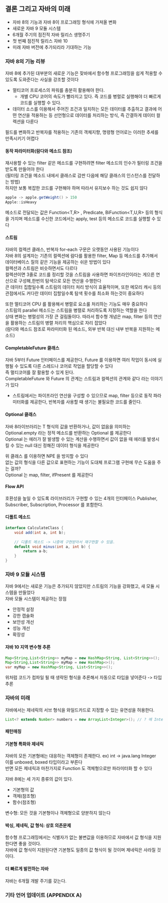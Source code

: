 ## 결론 그리고 자바의 미래
- 자바 8의 기능과 자바 8이 프로그래밍 형식에 가져올 변화
- 새로운 자바 9 모듈 시스템
- 6개월 주기의 점진적 자바 릴리스 생명주기
- 첫 번째 점진적 릴리스 자바 10
- 미래 자바 버전에 추가되리라 기대하는 기능

### 자바 8의 기능 리뷰
자바 8에 추가된 대부분의 새로운 기능은 잦바에서 함수형 프로그래밍을 쉽게 적용할 수 있도록 도와준다는 사실을 강조할 것이다 <br>
- 멀티코어 프로세스의 파워를 충분히 활용해야 한다.
  - 개별 CPU 코어의 속도가 빨라지고 있다. 즉 코드를 병렬로 실행해야 더 빠르게 코드를 실행할 수 있다.
- 데이터 소스를 이용해서 주어진 조건과 일치하는 모든 데이터를 추출하고 결과에 어떤 연산을 적용하는 등 선언형으로 데이터를 처리하는 방식, 즉 간결하게 데이터 컬렉션을 다룬다

필드를 변화하고 반복자를 적용하는 기존의 객체지향, 명령형 언어로는 이러한 추세를 만족시키기 어렵다

#### 동작 파라미터화(람다와 메소드 참조)
재사용할 수 있는 filter 같은 메소드를 구현하려면 filter 메소드의 인수가 필터링 조건을 받도록 만들어야 한다 <br>
(필터링 조건을 메소드 내에서 클래스로 감싼 다음에 해당 클래스의 인스턴스를 전달하는 방법)<br>
하지만 보통 복잡한 코드를 구현해야 하며 따라서 유지보수 하는 것도 쉽지 않다 <br>
```java
apple -> apple.getWeight() > 150 
Apple::isHeavy
```

메소드로 전달되는 값은 Function<T,R> , Predicate<T>, BiFunction<T,U,R> 등의 형식을 가지며 메소드를 수신한 코드에서는 apply, test 등의 메소드로 코드를 실행할 수 있다 <br>

#### 스트림
자바의 컬렉션 클래스, 반복자 for-each 구문은 오랫동안 사용된 기능이다 <br>
자바 8의 설계자는 기존의 컬렉션에 람다를 활용한 filter, Map 등 메소드를 추가해서 데이터베이스 질의 같은 기능을 제공하는 쉬운 방법이 있다 <br>
컬렉션과 스트림은 비슷하면서도 다르다 <br>
컬렉션이면 3줄로 코드를 정리할 것을 스트림을 사용하면 파이프라인이라는 게으른 연산으로 구성해,한번의 탐색으로 모든 연산을 수행한다 <br>
큰 데이터 집합일수록 스트림의 데이터 처리 방식이 효율적이며, 또한 메모리 캐시 등의 관점에서도 커다란 데이터 집할일수록 탐색 횟수를 최소화 하는것이 중요하다 <br>

또한 멀티코어 CPU 를 활용해서 병렬로 요소룰 처리하는 기능도 매우 중요하다 <br>
스트림의 parallel 메소드는 스트림을 병렬로 처리하도록 지정하는 역할을 한다 <br>
상태 변화는 병렬성의 가장 큰 걸림돌이다. 따라서 함수형 개념은 map, filter 등의 연산을 활용하는 스트림의 병렬 처리의 핵심으로 자리 잡았다 <br>
(람다와 메소드 참조로 파라미터화 된 메소드, 외부 반복 대신 내부 반복을 지원하는 메소드)

#### CompletableFuture 클래스
자바 5부터 Future 인터페이스를 제공한다, Future 를 이용하면 여러 작업이 동시에 실행될 수 있도록 다른 스레드나 코어로 작업을 할당할 수 있다 <br>
즉 멀티코어를 잘 활용할 수 있게 된다. <br>
CompletableFuture 와 Future 의 관계는 스트림과 컬렉션의 관계와 같다 라는 이야기가 있다 <br>
- 스트림에서는 파이프라인 연산을 구성할 수 있으므로 map, filter 등으로 동작 파라미터화를 제공한다, 반복자를 사용할 때 생기는 불필요한 코드를 줄인다.

#### Optional 클래스
자바 8라이브러리는 T 형식의 값을 반환하거나, 값이 없음을 의미하는 Optional.empty 라는 정적 메소드를 반환하는 Optional<T> 를 제공한다 <br>
Optional<T> 는 에러가 잘 발생할 수 있는 계산을 수행하면서 값이 없을 때 에러를 발생시킬 수 있는 null 대신 정해진 데이터 형식을 제공한다 

위 클래스 를 이용하면 NPE 을 방지할 수 있다 <br>
없는 값의 형식을 다른 값으로 표현하는 기능이 도대체 프로그램 구현에 무슨 도움을 주는 걸까? <br>
Optional<T> 는 map, filter, ifPresent 를 제공한다 <br>

#### Flow API
호환성을 높일 수 있도록 라이브러리가 구현할 수 있는 4개의 인터페이스 Publisher, Subscriber, Subscription, Processor 를 포함한다.

#### 디폴트 메소드
```java
interface CalculateClass {
	void add(int a, int b);
	
	// 디폴트 메소드 -> 나중에 구현받아서 재구현할 수 있음.
	default void minus(int a, int b) {
		return a-b;
    }
}
```

### 자바 9 모듈 시스템
자바 9에서는 새로운 기능은 추가되지 않았지만 스트림의 기능을 강화했고, 새 모듈 시스템을 만들었다 <br>
자바 모듈 시스템이 제공하는 장점
- 안정적 설정
- 강한 캡슐화
- 보안성 개선
- 성능 개선
- 확장성

#### 자바 10 지역 변수형 추론
```java
Map<String,List<String>> myMap = new HashMap<String, List<String>>();
Map<String,List<String>> myMap = new HashMap<>();
var myMap = new HashMap<String, List<String>>();
```

위처럼 코드가 컴파일 될 때 생략된 형식을 추론해서 자동으로 타입을 넣어준다 -> 타입 추론 <br>

### 자바의 미래
자바에서는 제네릭의 서브 형식을 와일드카드로 지정할 수 있는 유연성을 허용한다.
```java
List<? extends Number> numbers = new ArrayList<Integer>(); // ? 에 Integer 가 들어가도 되고 상속받는 Number 형식이 들어가도 된다?
```

#### 패턴매칭

#### 기본형 특화와 제네릭
자바의 모든 기본형에는 대응하는 객체형이 존재한다. ex) int -> java.lang Integer <br>
이를 unboxed, boxed 타입이라고 부른다 <br>
반면 모든 제네릭과 마찬가지로 Function 도 객체형으로만 파라미터화 할 수 있다 <br>

자바 8에는 세 가지 종류의 값이 있다.
- 기본형의 값
- 객체(참조형)
- 함수(참조형)

변수형: 모든 것을 기본형이나 객체형으로 양분하지 않는다 <br>

#### 박싱, 제네릭, 값 형식: 상호 의존문제
함수형 프로그래밍에서는 식별자가 없는 불변값을 이용하므로 자바에서 값 형식을 지원한다면 좋을 것이다.<br>
자바에 값 형식이 지원된다면 기본형도 일종의 값 형식이 될 것이며 제네릭은 사라질 것이다. <br>

#### 더 빠르게 발전하는 자바
자바는 6개월 개발 주기를 갖는다.

### 기타 언어 업데이트 (APPENDIX A)





































